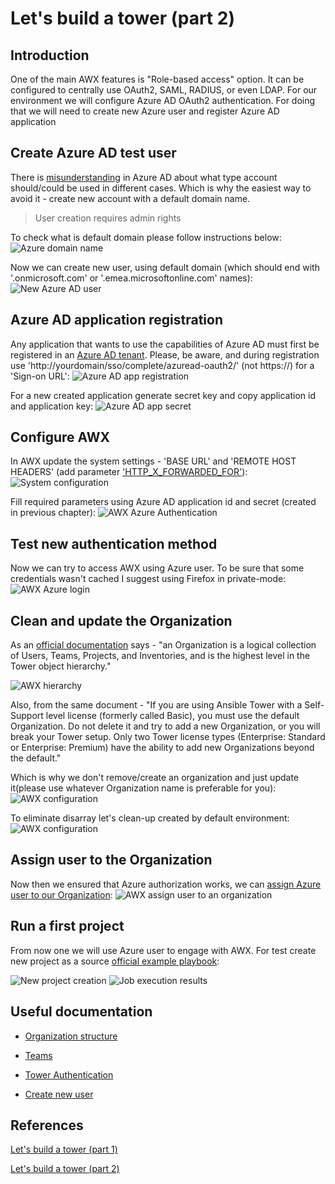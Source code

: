 # Let's build a tower (part 2)

## Introduction

One of the main AWX features is "Role-based access" option. It can be configured to centrally use OAuth2, SAML, RADIUS, or even LDAP. For our environment we will configure Azure AD OAuth2 authentication. For doing that we will need to create new Azure user and register Azure AD application

## Create Azure AD test user
There is [misunderstanding](https://techcommunity.microsoft.com/t5/Azure-Active-Directory-Identity/Cleaning-up-the-AzureAD-and-Microsoft-account-overlap/ba-p/245105) in Azure AD about what type account should/could be used in different cases. Which is why the easiest way to avoid it - create new account with a default domain name.

> User creation requires admin rights

To check what is default domain please follow instructions below:
![Azure domain name](/images/ansible-tower/find_aad_domain.png)

Now we can create new user, using default domain (which should end with '.onmicrosoft.com' or '.emea.microsoftonline.com' names):
![New Azure AD user](/images/ansible-tower/new_aad_user.png)

## Azure AD application registration

Any application that wants to use the capabilities of Azure AD must first be registered in an [Azure AD tenant](https://docs.microsoft.com/en-us/azure/active-directory/develop/quickstart-v1-add-azure-ad-app). Please, be aware, and during registration use 'http://yourdomain/sso/complete/azuread-oauth2/' (not https://) for a 'Sign-on URL':
![Azure AD app registration](/images/ansible-tower/aad_app_reg.png)

For a new created application generate secret key and copy application id and application key:
![Azure AD app secret](/images/ansible-tower/aad_oauth2.png)

## Configure AWX

In AWX update the system settings - 'BASE URL' and 'REMOTE HOST HEADERS' (add parameter ['HTTP_X_FORWARDED_FOR'](https://docs.ansible.com/ansible-tower/latest/html/administration/proxy-support.html#configure-known-proxies)):
![System configuration](/images/ansible-tower/system_config.png)

Fill required parameters using Azure AD application id and secret (created in previous chapter):
![AWX Azure Authentication](/images/ansible-tower/aad_auth_conf.png)

## Test new authentication method

Now we can try to access AWX using Azure user. To be sure that some credentials wasn't cached I suggest using Firefox in private-mode:
![AWX Azure login](/images/ansible-tower/aad_login.png)

## Clean and update the Organization

As an [official documentation](https://docs.ansible.com/ansible-tower/latest/html/userguide/organizations.html#) says - "an Organization is a logical collection of Users, Teams, Projects, and Inventories, and is the highest level in the Tower object hierarchy." 

![AWX hierarchy](/images/ansible-tower/tower_h.png)

Also, from the same document - "If you are using Ansible Tower with a Self-Support level license (formerly called Basic), you must use the default Organization. Do not delete it and try to add a new Organization, or you will break your Tower setup. Only two Tower license types (Enterprise: Standard or Enterprise: Premium) have the ability to add new Organizations beyond the default."

Which is why we don't remove/create an organization and just update it(please use whatever Organization name is preferable for you):
![AWX configuration](/images/ansible-tower/cleanup_00.png)

To eliminate disarray let's clean-up created by default environment:
![AWX configuration](/images/ansible-tower/cleanup.png)

## Assign user to the Organization

Now then we ensured that Azure authorization works, we can [assign Azure user to our Organization](https://docs.ansible.com/ansible-tower/2.4.1/html/quickstart/create_project.html):
![AWX assign user to an organization](/images/ansible-tower/grant_user_rights.png)

## Run a first project

From now one we will use Azure user to engage with AWX. For test create new project as a source [official example playbook]( https://github.com/ansible/tower-example.git):

![New project creation](/images/ansible-tower/initial_project.png)
![Job execution results](/images/ansible-tower/init_run_result.png)

## Useful documentation

* [Organization structure](https://docs.ansible.com/ansible-tower/latest/html/userguide/organizations.html)

* [Teams](https://docs.ansible.com/ansible-tower/latest/html/userguide/teams.html)

* [Tower Authentication](https://docs.ansible.com/ansible-tower/3.3.2/html/administration/social_auth.html#ag-authentication)

* [Create new user](https://docs.ansible.com/ansible-tower/latest/html/userguide/users.html)

## References

[Let's build a tower (part 1)](/ansible-tower-00/README.md)

[Let's build a tower (part 2)](/ansible-tower-01/README.md)
